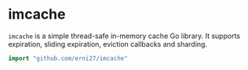 # imcache

`imcache` is a simple thread-safe in-memory cache Go library. It supports expiration, sliding expiration, eviction callbacks and sharding.

```Go
import "github.com/erni27/imcache"
```

